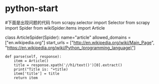 # python-start
#下面是出现问题的代码
from scrapy.selector import Selector
from scrapy import Spider
from wikiSpider.items import Article

class ArticleSpider(Spider):
    name="article"
    allowed_domains = ["en.wikipedia.org"]
    start_urls = ["http://en.wikipedia.org/wiki/Main_Page",
                  "https://en.wikipedia.org/wiki/Python_(programming_language)"]

    def parse(self, response):
        item = Article()
        title = response.xpath('//h1/text()')[0].extract()
        print("Title is: "+title)
        item['title'] = title
        return item
